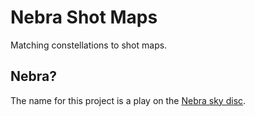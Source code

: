 # Nebra Shot Maps

Matching constellations to shot maps.

## Nebra?

The name for this project is a play on the [Nebra sky disc](https://en.wikipedia.org/wiki/Nebra_sky_disc).
